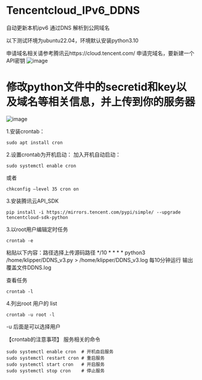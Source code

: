 # Tencentcloud_IPv6_DDNS
自动更新本机ipv6 通过DNS 解析到公网域名

以下测试环境为ubuntu22.04，环境默认安装python3.10

申请域名相关请参考腾讯云https://cloud.tencent.com/
申请完域名，要新建一个API密钥
![image](https://github.com/smilecaozheng/Tencentcloud_IPv6_DDNS/assets/23375339/9f3a4a1a-7fb2-4281-a7be-b287dff5e2fb)



# 修改python文件中的secretid和key以及域名等相关信息，并上传到你的服务器
![image](https://github.com/smilecaozheng/Tencentcloud_IPv6_DDNS/assets/23375339/ee502a50-afe7-471b-8b29-e4593ec4ac7c)


1.安装crontab：
```
sudo apt install cron
```
2.设置crontab为开机启动：
加入开机自动启动：
```
sudo systemctl enable cron   
```
或者
```
chkconfig –level 35 cron on
```
3.安装腾讯云API_SDK
```
pip install -i https://mirrors.tencent.com/pypi/simple/ --upgrade tencentcloud-sdk-python
```
3.以root用户编辑定时任务
```
crontab -e
```
粘贴以下内容：路径选择上传源码路径
*/10 * * * * python3 /home/klipper/DDNS_v3.py > /home/klipper/DDNS_v3.log
每10分钟运行 输出覆盖文件DDNS.log

查看任务
```
crontab -l
```
4.列出root  用户的 list
```
crontab -u root -l  
```
-u 后面是可以选择用户

【crontab的注意事项】
服务相关的命令
```
sudo systemctl enable cron  # 开机自启服务
sudo systemctl restart cron # 重启服务
sudo systemctl start cron   # 开启服务
sudo systemctl stop cron    # 停止服务
```
